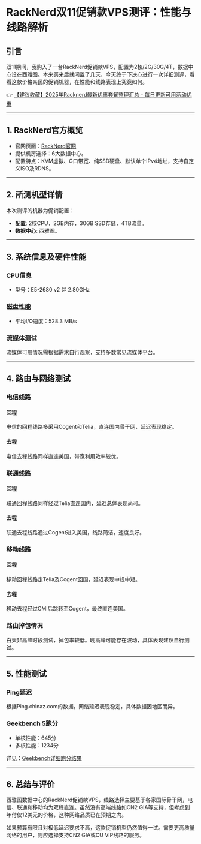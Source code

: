 # RackNerd双11促销款VPS测评：性能与线路解析

## 引言

双11期间，我购入了一台RackNerd促销款VPS，配置为2核/2G/30G/4T，数据中心设在西雅图。本来买来后就闲置了几天，今天终于下决心进行一次详细测评，看看这款价格亲民的促销机器，在性能和线路表现上究竟如何。

👉 [【建议收藏】2025年Racknerd最新优惠套餐整理汇总 - 每日更新可用活动优惠](https://bit.ly/Rack_Nerd)

---

## 1. RackNerd官方概览

- 官网页面：[RackNerd官网](https://www.racknerd.com/)
- 提供机房选择：6大数据中心。
- 配置特点：KVM虚拟、G口带宽、纯SSD硬盘、默认单个IPv4地址，支持自定义ISO及RDNS。

---

## 2. 所测机型详情

本次测评的机器为促销配置：
- **配置**: 2核CPU，2GB内存，30GB SSD存储，4TB流量。
- **数据中心**: 西雅图。

---

## 3. 系统信息及硬件性能

### CPU信息
- 型号：E5-2680 v2 @ 2.80GHz

### 磁盘性能
- 平均I/O速度：528.3 MB/s

### 流媒体测试
流媒体可用情况需根据需求自行观察，支持多数常见流媒体平台。

---

## 4. 路由与网络测试

### 电信线路
#### 回程
电信的回程线路多采用Cogent和Telia，直连国内骨干网，延迟表现稳定。

#### 去程
电信去程线路同样直连美国，带宽利用效率较优。

### 联通线路
#### 回程
联通回程线路同样经过Telia直连国内，延迟总体表现尚可。

#### 去程
联通去程线路通过Cogent进入美国，线路简洁，速度良好。

### 移动线路
#### 回程
移动回程线路走Telia及Cogent回国，延迟表现中规中矩。

#### 去程
移动去程经过CMI后跳转至Cogent，最终直连美国。

### 路由掉包情况
白天非高峰时段测试，掉包率较低。晚高峰可能存在波动，具体表现建议自行测试。

---

## 5. 性能测试

### Ping延迟
根据Ping.chinaz.com的数据，网络延迟表现稳定，具体数据因地区而异。

### Geekbench 5跑分
- 单核性能：645分
- 多核性能：1234分

详见：[Geekbench详细跑分结果](https://browser.geekbench.com/v5/cpu/11043318)

---

## 6. 总结与评价

西雅图数据中心的RackNerd促销款VPS，线路选择主要基于各家国际骨干网，电信、联通和移动均为双程直连。虽然没有高端线路如CN2 GIA等支持，但考虑到年付仅12美元的价格，这种网络品质已在预期之内。

如果预算有限且对极低延迟要求不高，这款促销机型仍然值得一试。需要更高质量网络的用户，则应选择支持CN2 GIA或CU VIP线路的服务。